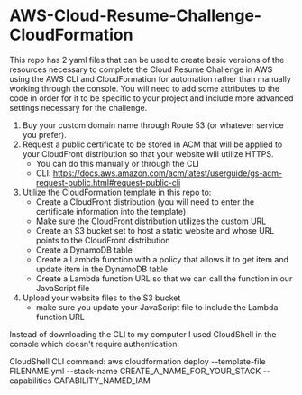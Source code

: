 # AWS-Cloud-Resume-Challenge-CloudFormation
This repo has 2 yaml files that can be used to create basic versions of the resources necessary to complete the Cloud Resume Challenge in AWS using the AWS CLI and CloudFormation for automation rather than manually working through the console. You will need to add some attributes to the code in order for it to be specific to your project and include more advanced settings necessary for the challenge. 

1. Buy your custom domain name through Route 53 (or whatever service you prefer).
2. Request a public certificate to be stored in ACM that will be applied to your CloudFront distribution so that your website will utilize HTTPS.
   - You can do this manually or through the CLI
   - CLI:
     https://docs.aws.amazon.com/acm/latest/userguide/gs-acm-request-public.html#request-public-cli
3. Utilize the CloudFormation template in this repo to:
   - Create a CloudFront distribution (you will need to enter the certificate information into the template)
   - Make sure the CloudFront distribution utilizes the custom URL 
   - Create an S3 bucket set to host a static website and whose URL points to the CloudFront distribution
   - Create a DynamoDB table
   - Create a Lambda function with a policy that allows it to get item and update item in the DynamoDB table
   - Create a Lambda function URL so that we can call the function in our JavaScript file
4. Upload your website files to the S3 bucket
   - make sure you update your JavaScript file to include the Lambda function URL

Instead of downloading the CLI to my computer I used CloudShell in the console which doesn't require authentication. 

CloudShell CLI command: aws cloudformation deploy --template-file FILENAME.yml --stack-name CREATE_A_NAME_FOR_YOUR_STACK --capabilities CAPABILITY_NAMED_IAM
